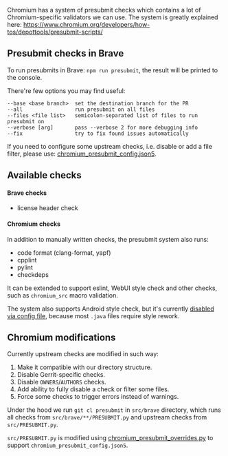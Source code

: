 Chromium has a system of presubmit checks which contains a lot of Chromium-specific validators we can use. The system is greatly explained here: https://www.chromium.org/developers/how-tos/depottools/presubmit-scripts/

## Presubmit checks in Brave
To run presubmits in Brave: `npm run presubmit`, the result will be printed to the console.

There're few options you may find useful:
```
--base <base branch>  set the destination branch for the PR
--all                 run presubmit on all files
--files <file list>   semicolon-separated list of files to run presubmit on
--verbose [arg]       pass --verbose 2 for more debugging info
--fix                 try to fix found issues automatically
```

If you need to configure some upstream checks, i.e. disable or add a file filter, please use:
[chromium_presubmit_config.json5](https://github.com/brave/brave-core/blob/master/chromium_presubmit_config.json5).

## Available checks
#### Brave checks
* license header check

#### Chromium checks
In addition to manually written checks, the presubmit system also runs:
* code format (clang-format, yapf)
* cpplint
* pylint
* checkdeps

It can be extended to support eslint, WebUI style check and other checks, such as `chromium_src` macro validation.

The system also supports Android style check, but it's currently [disabled via config file](https://github.com/brave/brave-core/blob/3f8492e4be2b5adfab8ddb65fd49e7412d019710/chromium_presubmit_config.json5#L73-L74), because most `.java` files require style rework.

## Chromium modifications
Currently upstream checks are modified in such way:
1. Make it compatible with our directory structure.
2. Disable Gerrit-specific checks.
3. Disable `OWNERS`/`AUTHORS` checks.
4. Add ability to fully disable a check or filter some files.
5. Force some checks to trigger errors instead of warnings.

Under the hood we run `git cl presubmit` in `src/brave` directory, which runs all checks from `src/brave/**/PRESUBMIT.py` and upstream checks from `src/PRESUBMIT.py`.

`src/PRESUBMIT.py` is modified using [chromium_presubmit_overrides.py](https://github.com/brave/brave-core/blob/master/script/chromium_presubmit_overrides.py) to support `chromium_presubmit_config.json5`.